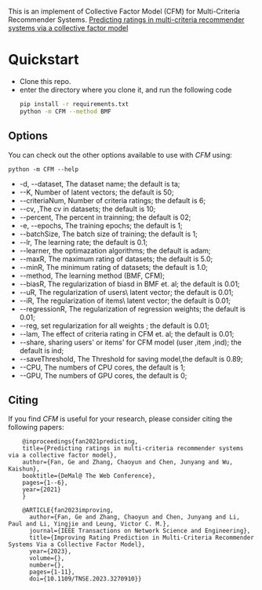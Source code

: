 
This is an implement of Collective Factor Model (CFM) for Multi-Criteria Recommender Systems. 
[Predicting ratings in multi-criteria recommender systems via a
collective factor model](https://demalworkshop.github.io/www2021/papers/predictingratings.pdf)

# Quickstart
- Clone this repo.
- enter the directory where you clone it, and run the following code
    ```bash
    pip install -r requirements.txt
    python -m CFM --method BMF
    ```
## Options
You can check out the other options available to use with *CFM* using:

    python -m CFM --help

- -d, --dataset, The dataset name; the default is ta;
- --K, Number of latent vectors; the default is 50;
- --criteriaNum, Number of criteria ratings; the default is 6;
- --cv, ,The cv in datasets; the default is 10;
- --percent, The percent in trainning; the default is 02;
- -e, --epochs, The training epochs; the default is 1;
- --batchSize, The batch size of training; the default is 1;
- --lr, The learning rate; the default is 0.1;
- --learner, the optimazation algorithms; the default is adam;
- --maxR, The maximum rating of datasets; the default is 5.0;
- --minR, The minimum rating of datasets; the default is 1.0;
- --method, The learning method (BMF, CFM); 
- --biasR, The regularization of biasd in BMF et. al; the default is 0.01;
- --uR, The regularization of users\ latent vector; the default is 0.01;
- --iR, The regularization of items\ latent vector; the default is 0.01;
- --regressionR, The regularization of regression weights; the default is 0.01;
- --reg, set regularization for all weights ; the default is 0.01;
- --lam, The effect of criteria rating in CFM et. al; the default is 0.01;
- --share, sharing users' or items' for CFM model (user ,item ,ind); the default is ind;
- --saveThreshold, The Threshold for saving model,the default is 0.89;
- --CPU, The numbers of CPU cores, the default is 1;
- --GPU, The numbers of GPU cores, the default is 0;


## Citing
If you find *CFM* is useful for your research, please consider citing the following papers:

        @inproceedings{fan2021predicting,
        title={Predicting ratings in multi-criteria recommender systems via a collective factor model},
        author={Fan, Ge and Zhang, Chaoyun and Chen, Junyang and Wu, Kaishun},
        booktitle={DeMal@ The Web Conference},
        pages={1--6},
        year={2021}
        }
        
        @ARTICLE{fan2023improving,
          author={Fan, Ge and Zhang, Chaoyun and Chen, Junyang and Li, Paul and Li, Yingjie and Leung, Victor C. M.},
          journal={IEEE Transactions on Network Science and Engineering}, 
          title={Improving Rating Prediction in Multi-Criteria Recommender Systems Via a Collective Factor Model}, 
          year={2023},
          volume={},
          number={},
          pages={1-11},
          doi={10.1109/TNSE.2023.3270910}}
